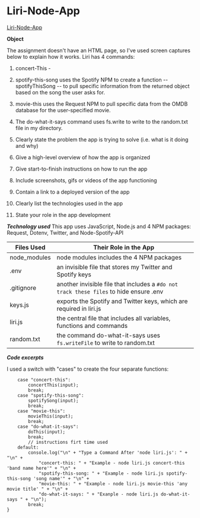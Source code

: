 # Liri-Node-App

[Liri-Node-App](https://github.com/fpinder/liri-node-app/)

**Object**

The assignment doesn't have an HTML page, so I've used screen captures below to explain how it works. Liri has 4 commands:

1. concert-This -
1. spotify-this-song uses the Spotify NPM to create a function -- spotifyThisSong -- to pull specific information from the returned object based on the song the user asks for.
1. movie-this uses the Request NPM to pull specific data from the OMDB database for the user-specified movie.
1. The do-what-it-says command uses fs.write to write to the random.txt file in my directory.

1. Clearly state the problem the app is trying to solve (i.e. what is it doing and why)
1. Give a high-level overview of how the app is organized
1. Give start-to-finish instructions on how to run the app
1. Include screenshots, gifs or videos of the app functioning
1. Contain a link to a deployed version of the app
1. Clearly list the technologies used in the app
1. State your role in the app development

**_Technology used_**
This app uses JavaScript, Node.js and 4 NPM packages: Request, Dotenv, Twitter, and Node-Spotify-API

| Files Used   | Their Role in the App                                                                  |
| ------------ | -------------------------------------------------------------------------------------- |
| node_modules | node modules includes the 4 NPM packages                                               |
| .env         | an invisible file that stores my Twitter and Spotify keys                              |
| .gitignore   | another invisible file that includes a `#do not track these files` to hide ensure .env |
| keys.js      | exports the Spotify and Twitter keys, which are required in liri.js                    |
| liri.js      | the central file that includes all variables, functions and commands                   |
| random.txt   | the command do-what-it-says uses `fs.writeFile` to write to random.txt                 |

**_Code excerpts_**

I used a switch with "cases" to create the four separate functions:

```switch (argument) {
    case "concert-this":
        concertThis(input);
        break;
    case "spotify-this-song":
        spotifySong(input);
        break;
    case "movie-this":
        movieThis(input);
        break;
    case "do-what-it-says":
        doThis(input);
        break;
        // instructions firt time used
    default:
        console.log("\n" + "Type a Command After 'node liri.js': " + "\n" +
            "concert-this: " + "Example - node liri.js concert-this 'band name here'" + "\n" +
            "spotify-this-song: " + "Example - node liri.js spotify-this-song 'song name'" + "\n" +
            "movie-this: " + "Example - node liri.js movie-this 'any movie title' " + "\n" +
            "do-what-it-says: " + "Exanple - node liri.js do-what-it-says " + "\n");
        break;
}
```
